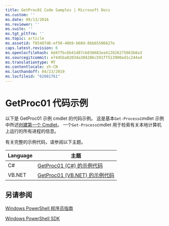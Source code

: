 ```yaml
---
title: GetProc01 Code Samples | Microsoft Docs
ms.custom: ''
ms.date: 09/13/2016
ms.reviewer: ''
ms.suite: ''
ms.tgt_pltfrm: ''
ms.topic: article
ms.assetid: f85487d6-ef50-40b9-b60d-8bb65506627e
caps.latest.revision: 6
ms.openlocfilehash: 6d47fbc6b41d87cb830683ea412826275083b8a3
ms.sourcegitcommit: e7445ba8203da304286c591ff513900ad1c244a4
ms.translationtype: MT
ms.contentlocale: zh-CN
ms.lasthandoff: 04/23/2019
ms.locfileid: "62081761"
---
```

# <a name="getproc01-code-samples"></a>GetProc01 代码示例

以下是 GetProc01 示例 cmdlet 的代码示例。 这是基本`Get-Process`cmdlet 示例中所述[创建第一个 Cmdlet](../cmdlet/creating-a-cmdlet-without-parameters.md)。 一个`Get-Process`cmdlet 用于检索有关本地计算机上运行的所有进程的信息。

有关完整的示例代码，请参阅以下主题。

|Language|主题|
|--------------|-----------|
|C#|[GetProc01 (C#) 的示例代码](./getproc01-csharp-sample-code.md)|
|VB.NET|[GetProc01 (VB.NET) 的示例代码](./getproc01-vb-net-sample-code.md)|

## <a name="see-also"></a>另请参阅

[Windows PowerShell 程序员指南](./windows-powershell-programmer-s-guide.md)

[Windows PowerShell SDK](../windows-powershell-reference.md)